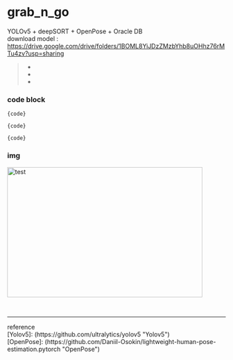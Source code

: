 # grab_n_go

YOLOv5 + deepSORT + OpenPose + Oracle DB
</br>
download model : https://drive.google.com/drive/folders/1BOML8YiJDzZMzbYhb8uOHhz76rMTu4zv?usp=sharing
>*
>*
>*

### code block
<pre><code>{code}</code></pre>
<pre><code>{code}</code></pre>
<pre><code>{code}</code></pre>

### img
<img src="/path/to/img.jpg" width="450px" height="300px" title="px(픽셀) 크기 설정" alt="test"></img><br/>

</br>
<hr/>
reference </br>
[Yolov5]: (https://github.com/ultralytics/yolov5 "Yolov5")</br>
[OpenPose]: (https://github.com/Daniil-Osokin/lightweight-human-pose-estimation.pytorch "OpenPose")

